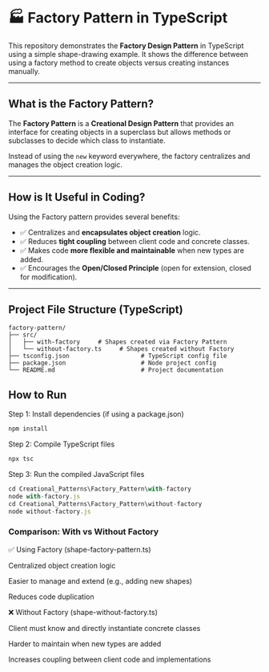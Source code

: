# 🏭 Factory Pattern in TypeScript

This repository demonstrates the **Factory Design Pattern** in TypeScript using a simple shape-drawing example. It shows the difference between using a factory method to create objects versus creating instances manually.

---

## What is the Factory Pattern?

The **Factory Pattern** is a **Creational Design Pattern** that provides an interface for creating objects in a superclass but allows methods or subclasses to decide which class to instantiate.

Instead of using the `new` keyword everywhere, the factory centralizes and manages the object creation logic.

---

## How is It Useful in Coding?

Using the Factory pattern provides several benefits:

- ✅ Centralizes and **encapsulates object creation** logic.  
- ✅ Reduces **tight coupling** between client code and concrete classes.  
- ✅ Makes code **more flexible and maintainable** when new types are added.  
- ✅ Encourages the **Open/Closed Principle** (open for extension, closed for modification).  

---

## Project File Structure (TypeScript)

```vbnet
factory-pattern/
├── src/
│   ├── with-factory     # Shapes created via Factory Pattern
│   └── without-factory.ts     # Shapes created without Factory
├── tsconfig.json                    # TypeScript config file
├── package.json                     # Node project config
└── README.md                        # Project documentation
```

## How to Run

 Step 1: Install dependencies (if using a package.json)
```typescript
npm install
```
 Step 2: Compile TypeScript files
```typescript
npx tsc
```
 Step 3: Run the compiled JavaScript files

```typescript
cd Creational_Patterns\Factory_Pattern\with-factory
node with-factory.js
cd Creational_Patterns\Factory_Pattern\without-factory
node without-factory.js
```
 ### Comparison: With vs Without Factory

✅ Using Factory (shape-factory-pattern.ts)

Centralized object creation logic

Easier to manage and extend (e.g., adding new shapes)

Reduces code duplication

❌ Without Factory (shape-without-factory.ts)

Client must know and directly instantiate concrete classes

Harder to maintain when new types are added

Increases coupling between client code and implementations

